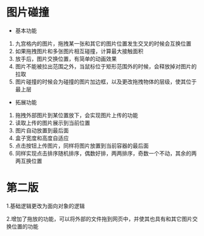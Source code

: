 # 图片碰撞
- 基本功能
1. 九宫格内的图片，拖拽某一张和其它的图片位置发生交叉的时候会互换位置
2. 如果拖拽图片和多张图片相互碰撞，计算最大接触面积
3. 放手后，图片交换位置，有简单的动画效果
4. 图片不能被拉出范围之外，当鼠标位于矩形范围外的时候，会释放掉对图片的拉取
5. 图片碰撞的时候会为碰撞的图片加边框，以及更改拖拽物体的层级，使其位于最上层
- 拓展功能
1. 拖拽外部图片到某位置放下，会实现图片上传的功能
2. 读取上传的图片展示到当前位置
3. 图片自动放置到最后面
4. 盒子宽度和高度自适应
5. 点击按钮上传图片，同样将图片放置到当前容器的最后面
6. 同样实现点击排序随机排序，偶数好排，两两排序，奇数一个不动，其余的两两互换位置

# 第二版
1.基础逻辑更改为面向对象的逻辑

2.增加了拖放的功能，可以将外部的文件拖到网页中，并使其也具有和其它图片交换位置的功能
